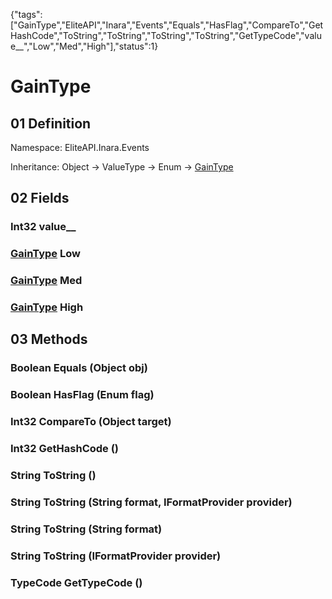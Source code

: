 {"tags":["GainType","EliteAPI","Inara","Events","Equals","HasFlag","CompareTo","GetHashCode","ToString","ToString","ToString","ToString","GetTypeCode","value__","Low","Med","High"],"status":1}

# GainType

## 01 Definition

Namespace: <span class='code'>EliteAPI.Inara.Events</span>

Inheritance: <span class='code'>Object</span> → <span class='code'>ValueType</span> → <span class='code'>Enum</span> → <span class='code'>[GainType](../../../EliteAPI/Inara/Events/GainType.html)</span>

## 02 Fields

### <span class='code'>Int32</span> value__

### <span class='code'>[GainType](../../../EliteAPI/Inara/Events/GainType.html)</span> Low

### <span class='code'>[GainType](../../../EliteAPI/Inara/Events/GainType.html)</span> Med

### <span class='code'>[GainType](../../../EliteAPI/Inara/Events/GainType.html)</span> High

## 03 Methods

### <span class='code'>Boolean</span> Equals (<span class='code'>Object</span> obj)

### <span class='code'>Boolean</span> HasFlag (<span class='code'>Enum</span> flag)

### <span class='code'>Int32</span> CompareTo (<span class='code'>Object</span> target)

### <span class='code'>Int32</span> GetHashCode ()

### <span class='code'>String</span> ToString ()

### <span class='code'>String</span> ToString (<span class='code'>String</span> format, <span class='code'>IFormatProvider</span> provider)

### <span class='code'>String</span> ToString (<span class='code'>String</span> format)

### <span class='code'>String</span> ToString (<span class='code'>IFormatProvider</span> provider)

### <span class='code'>TypeCode</span> GetTypeCode ()

